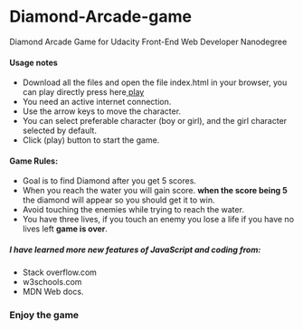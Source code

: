 # Diamond-Arcade-game
Diamond Arcade Game for Udacity Front-End Web Developer Nanodegree

#### Usage notes
* Download all the files and open the file index.html in your browser, you can play directly press here[ play ](https://rawgit.com/Aisha3/Diamond-Arcade-game/blob/master/index.html)
* You need an active internet connection.
* Use the arrow keys to move the character.
* You can select preferable character (boy or girl), and the girl character selected by default.
* Click (play) button to start the game. 

#### Game Rules:
* Goal is to find Diamond after you get 5 scores.
* When you reach the water you will gain score. **when the score being 5** the diamond will appear so you should get it to win.
* Avoid touching the enemies while trying to reach the water.
* You have three lives, if you touch an enemy you lose a life if you have no lives left **game is over**.

##### I have learned more new features of JavaScript and coding from:
* Stack overflow.com
* w3schools.com
* MDN Web docs.



### Enjoy the game  
